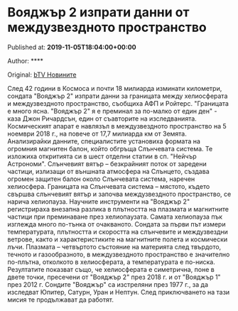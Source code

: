 
# Вояджър 2 изпрати данни от междузвездното пространство

Published at: **2019-11-05T18:04:00+00:00**

Author: ****

Original: [bTV Новините](https://btvnovinite.bg/svetut/kosmicheskata-sonda-vojadzhar-2-izprati-danni-ot-mezhduzvezdnoto-prostranstvo.html)

След 42 години в Космоса и почти 18 милиарда изминати километри, сондата "Вояджър 2" изпрати данни за границата между хелиосферата и междузвездното пространство, съобщиха АФП и Ройтерс.
"Границата е много ясна. "Вояджър 2" я е преминал за по-малко от един ден" - каза Джон Ричардсън, един от съавторите на изследванията. Космическият апарат е навлязъл в междузвездното пространство на 5 ноември 2018 г., на повече от 17,7 милиарда км от Земята.
Анализирайки данните, специалистите установиха формата на огромния магнитен балон, който обгръща Слънчевата система. Те изложиха откритията си в шест отделни статии в сп. "Нейчър Астрономи".
Слънчевият вятър – безкрайният поток от заредени частици, излизащи от външната атмосфера на Слънцето, създава огромен защитен балон около Слънчевата система, наречен хелиосфера.
Границата на Слънчевата система – мястото, където свършва слънчевият вятър и започва междузвездното пространство, се нарича хелиопауза.
Научните инструменти на "Вояджър 2" регистрираха внезапна разлика в плътността на плазмата и магнитните частици при преминаване през хелиопаузата. Самата хелиопауза пък изглежда много по-тънка от очакваното.
Сондата за първи път измери температурата, плътността и скоростта на слънчевите и междузвездни ветрове, както и характеристиките на магнитните полета и космически лъчи.
Плазмата – четвъртото състояние на материята след твърдото, течното и газообразното, в междузвездното пространство е значително по-плътна, отколкото в хелиосферата, а температурата е по-ниска.
Резултатите показват също, че хелиосферата е симетрична, поне в двете точки, пресечени от "Вояджър 2" през 2018 г. и от "Вояджър 1" през 2012 г.
Сондите "Вояджър" са изстреляни през 1977 г., за да изследват Юпитер, Сатурн, Уран и Нептун. След приключването на тази мисия те продължават да работят.
